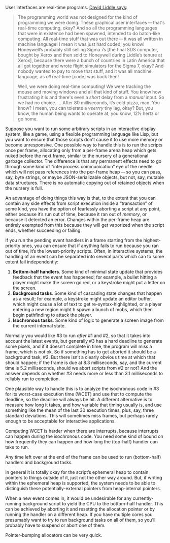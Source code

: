 User interfaces are real-time programs.  [David Liddle says][2]:

> The programming world was not designed for the kind of programming
> we were doing.  These graphical user interfaces — that's real-time
> computing, okay?  And so all the programming languages that were in
> existence had been spawned, intended to do batch-like computing.
> All real-time stuff that was out there — it was all written in
> machine language!  I mean it was just hard coded, you know!
> Honeywell’s probably still selling Sigma 7s [the final SDS computer,
> bought by Xerox and then sold to Honeywell during Liddle’s tenure at
> Xerox], because there were a bunch of countries in Latin America
> that all got together and wrote flight simulators for the Sigma 7,
> okay?  And nobody wanted to pay to move that stuff, and it was all
> machine language, as *all* real-time [code] was back then!
> 
> Well, we were doing real-time computing!  We were tracking the mouse
> and moving windows and all that kind of stuff.  You know how
> frustrating it is and there's even a *short* delay from a *manual*
> input.  So we had no choice. ... After 80 milliseconds, it’s cold
> pizza, man.  You know?  I mean, you can tolerate a *veerrry* tiny
> lag, okay?  But, you know, the human being wants to operate at, you
> know, 12½ hertz or go home.

[2]: https://youtu.be/k79rIfcNDfg "Oral history of David Liddle, interviewed by Hansen Hsu and Marc Weber, 02020-02-04, at 1 hour 15 minutes 18 seconds"

Suppose you want to run some arbitrary scripts in an interactive
display system, like a game, using a flexible programming language
like Lisp, but you want to ensure that those scripts don’t cause it to
use more memory or become unresponsive.  One possible way to handle
this is to run the scripts once per frame, allocating only from a
per-frame arena heap which gets nuked before the next frame, similar
to the nursery of a generational garbage collector.  The difference is
that any permanent effects need to go through some kind of
“interprocess communication” eye of the needle which will not pass
references into the per-frame heap — so you can pass, say, byte
strings, or maybe JSON-serializable objects, but not, say, mutable
data structures.  There is no automatic copying out of retained
objects when the nursery is full.

An advantage of doing things this way is that, to the extent that you
can contain any side effects from script execution inside a
“transaction” of some kind, you have the option of fearlessly aborting
a script at any point, either because it’s run out of time, because it
ran out of *memory*, or because it detected an error.  Changes within
the per-frame heap are entirely exempted from this because they will
get vaporized when the script ends, whether succeeding or failing.

If you run the pending event handlers in a frame starting from the
highest-priority ones, you can ensure that if anything fails to run
because you ran out of time, it’s the lowest-priority scripts.  Often,
in interactive systems, the handling of an event can be separated into
several parts which can to some extent fail independently:

1. **Bottom-half handlers**.  Some kind of minimal state update that
   provides feedback that the event has happened; for example, a
   bullet hitting a player might make the screen go red, or a
   keystroke might put a letter on the screen.
2. **Background tasks**.  Some kind of cascading state changes that
   happen as a result; for example, a keystroke might update an editor
   buffer, which might cause a lot of text to get
   re-syntax-highlighted, or a player entering a new region might
h   spawn a bunch of mobs, which then begin pathfinding to attack the
   player.
3. **Isochronous tasks**.  Some kind of logic to generate a screen
   image from the current internal state.

Normally you would like #3 to run *after* #1 and #2, so that it takes
into account the latest events, but generally #3 has a hard deadline
to generate some pixels, and if it doesn’t complete in time, the
program will miss a frame, which is not ok.  So if something has to
get aborted it should be a background task, #2.  But there isn’t a
clearly obvious time at which that should happen; if the frame is due
at 8.3 milliseconds, say, and the current time is 5.2 milliseconds,
should we abort scripts from #2 or not?  And the answer depends on
whether #3 needs more or less than 3.1 milliseconds to reliably run to
completion.

One plausible way to handle this is to analyze the isochronous code
in #3 for its worst-case execution time (WCET) and use that to compute
the deadline, so the deadline will always be hit.  A different
alternative is to measure how long it takes, and how variable that
timing usually is, and use something like the mean of the last 30
execution times, plus, say, three standard deviations.  This will
sometimes miss frames, but perhaps rarely enough to be acceptable for
interactive applications.

Computing WCET is harder when there are interrupts, because interrupts
can happen during the isochronous code.  You need some kind of bound
on how frequently they can happen and how long the (top-half) handler
can take to run.

Any time left over at the end of the frame can be used to run
(bottom-half) handlers and background tasks.

In general it is totally okay for the script’s ephemeral heap to
contain pointers to things outside of it, just not the other way
around.  But, if writing within the ephemeral heap is supported, the
system needs to be able to distinguish these potentially-external
pointers from heap-internal pointers.

When a new event comes in, it would be undesirable for any
currently-running background script to yield the CPU to the
bottom-half handler.  This can be achieved by aborting it and
resetting the allocation pointer or by running the handler on a
different heap.  If you have multiple cores you presumably want to try
to run background tasks on all of them, so you’ll probably have to
suspend or abort one of them.

Pointer-bumping allocators can be very quick.

